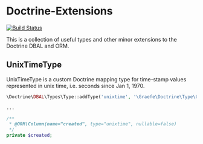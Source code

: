 Doctrine-Extensions
===================

[![Build Status](https://travis-ci.org/cgraefe/doctrine-extensions.svg?branch=master)](https://travis-ci.org/cgraefe/doctrine-extensions)

This is a collection of useful types and other minor extensions to the Doctrine DBAL and ORM.

UnixTimeType
------------
UnixTimeType is a custom Doctrine mapping type for time-stamp values represented in unix time, i.e. seconds since Jan 1, 1970.

```php
\Doctrine\DBAL\Types\Type::addType('unixtime', '\Graefe\Doctrine\Type\UnixTimeType');

...

/**
 * @ORM\Column(name="created", type="unixtime", nullable=false)
 */
private $created;
```
